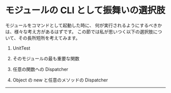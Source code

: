 # モジュールの CLI として振舞いの選択肢

モジュールをコマンドとして起動した時に、
何が実行されるようにするべきかは、様々な考え方があるはずです。
この節では私が思いつく以下の選択肢について、その長所短所を考えてみます。

1. UnitTest

2. そのモジュールの最も重要な関数

3. 任意の関数への Dispatcher

4. Object の new と任意のメソッドの Dispatcher

- - - -
